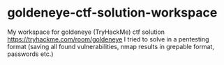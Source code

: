 # goldeneye-ctf-solution-workspace
My workspace for goldeneye (TryHackMe) ctf solution
https://tryhackme.com/room/goldeneye
I tried to solve in a pentesting format (saving all found vulnerabilities, nmap results in grepable format, passwords etc.)
